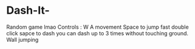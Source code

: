 # Dash-It-
Random game lmao
Controls : W A movement Space to jump fast double click sapce to dash you can dash up to 3 times without touching ground. Wall jumping
